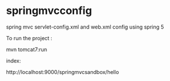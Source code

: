 # springmvcconfig
spring mvc  servlet-config.xml and web.xml config using spring 5


To run the project :


mvn tomcat7:run

index:

http://localhost:9000/springmvcsandbox/hello
